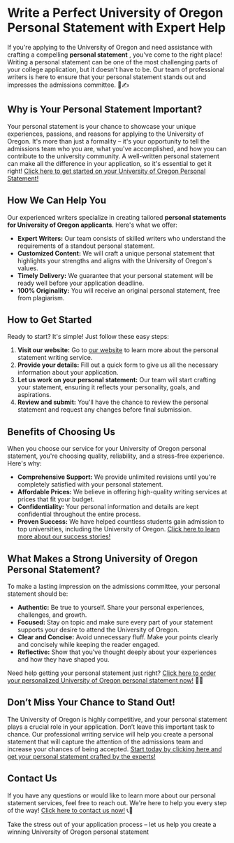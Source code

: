 # Write a Perfect University of Oregon Personal Statement with Expert Help

If you're applying to the University of Oregon and need assistance with crafting a compelling **personal statement** , you've come to the right place! Writing a personal statement can be one of the most challenging parts of your college application, but it doesn't have to be. Our team of professional writers is here to ensure that your personal statement stands out and impresses the admissions committee. 💼✍️

## Why is Your Personal Statement Important?

Your personal statement is your chance to showcase your unique experiences, passions, and reasons for applying to the University of Oregon. It's more than just a formality – it's your opportunity to tell the admissions team who you are, what you've accomplished, and how you can contribute to the university community. A well-written personal statement can make all the difference in your application, so it's essential to get it right! [Click here to get started on your University of Oregon Personal Statement!](https://tinyurl.com/topessay?keyword=university+of+oregon+personal+statement)

## How We Can Help You

Our experienced writers specialize in creating tailored **personal statements for University of Oregon applicants**. Here's what we offer:

- **Expert Writers:** Our team consists of skilled writers who understand the requirements of a standout personal statement.
- **Customized Content:** We will craft a unique personal statement that highlights your strengths and aligns with the University of Oregon's values.
- **Timely Delivery:** We guarantee that your personal statement will be ready well before your application deadline.
- **100% Originality:** You will receive an original personal statement, free from plagiarism.

## How to Get Started

Ready to start? It's simple! Just follow these easy steps:

1. **Visit our website:** Go to [our website](https://tinyurl.com/topessay?keyword=university+of+oregon+personal+statement) to learn more about the personal statement writing service.
2. **Provide your details:** Fill out a quick form to give us all the necessary information about your application.
3. **Let us work on your personal statement:** Our team will start crafting your statement, ensuring it reflects your personality, goals, and aspirations.
4. **Review and submit:** You'll have the chance to review the personal statement and request any changes before final submission.

## Benefits of Choosing Us

When you choose our service for your University of Oregon personal statement, you're choosing quality, reliability, and a stress-free experience. Here's why:

- **Comprehensive Support:** We provide unlimited revisions until you're completely satisfied with your personal statement.
- **Affordable Prices:** We believe in offering high-quality writing services at prices that fit your budget.
- **Confidentiality:** Your personal information and details are kept confidential throughout the entire process.
- **Proven Success:** We have helped countless students gain admission to top universities, including the University of Oregon. [Click here to learn more about our success stories!](https://tinyurl.com/topessay?keyword=university+of+oregon+personal+statement)

## What Makes a Strong University of Oregon Personal Statement?

To make a lasting impression on the admissions committee, your personal statement should be:

- **Authentic:** Be true to yourself. Share your personal experiences, challenges, and growth.
- **Focused:** Stay on topic and make sure every part of your statement supports your desire to attend the University of Oregon.
- **Clear and Concise:** Avoid unnecessary fluff. Make your points clearly and concisely while keeping the reader engaged.
- **Reflective:** Show that you've thought deeply about your experiences and how they have shaped you.

Need help getting your personal statement just right? [Click here to order your personalized University of Oregon personal statement now!](https://tinyurl.com/topessay?keyword=university+of+oregon+personal+statement) 💼💡

## Don’t Miss Your Chance to Stand Out!

The University of Oregon is highly competitive, and your personal statement plays a crucial role in your application. Don’t leave this important task to chance. Our professional writing service will help you create a personal statement that will capture the attention of the admissions team and increase your chances of being accepted. [Start today by clicking here and get your personal statement crafted by the experts!](https://tinyurl.com/topessay?keyword=university+of+oregon+personal+statement)

## Contact Us

If you have any questions or would like to learn more about our personal statement services, feel free to reach out. We're here to help you every step of the way! [Click here to contact us now!](https://tinyurl.com/topessay?keyword=university+of+oregon+personal+statement) 📞📧

Take the stress out of your application process – let us help you create a winning University of Oregon personal statement
